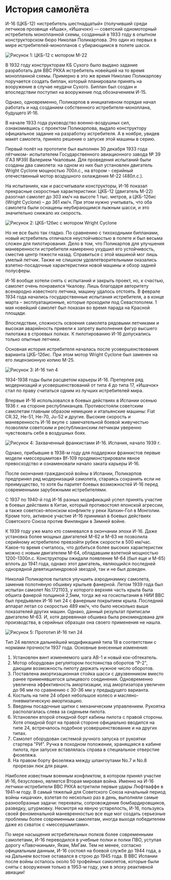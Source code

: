 # История самолёта

И-16 (ЦКБ-12) «истребитель шестнадцатый» (получивший среди
летчиков прозвище «Ишак», «Ишачок») — советский одномоторный
истребитель монопланной схемы, созданный в 1933 году в опытном
конструкторском бюро Николая Поликарпова. Это один из первых в мире
истребителей-монопланов с убирающимся в полете шасси.




![Рисунок 1: ЦКБ-12 с мотором М-22](img/img-008-001.jpg)

В 1932 году конструкторам КБ Сухого было выдано задание разработать для
ВВС РККА истребитель новейшей на то время монопланной схемы. Примерно в это
же время Николаю Поликарпову поручается создать биплан, который планировали
принять на вооружение в случае неудачи Сухого. Биплан был создан и
впоследствии поступил на вооружение под обозначением И-15.

Однако, одновременно, Поликарпов в инициативном порядке начал работать
и над созданием собственного истребителя-моноплана, будущего И-16.

В начале 1933 года руководство военно-воздушных сил, ознакомившись с
проектом Поликарпова, выдало конструктору официальное задание на разработку
истребителя. А в ноябре, увидев макет самолета, приняло решение о запуске этой
машины в серию.

Первый полёт на прототипе был выполнен 30 декабря 1933 года лётчиком-
испытателем Государственного авиационного завода № 39 (ГАЗ №39) Валерием
Чкаловым. Для проведения испытаний были созданы два самолета: на одном из
них был установлен двигатель Wright Cyclone мощностью 700л.с., на втором -
серийный отечественный мотор воздушного охлаждения М-22 (480л.с.).

На испытаниях, как и рассчитывали конструкторы, И-16 показал прекрасные
скоростные характеристики: ЦКБ-12 (двигатель М-22) разогнал самолет до 303 км/ч
на высоте 1 тыс. метров, а ЦКБ-12бис (Wright Cyclone) – до 361 км/ч. При этом нужно
учитывать, что оба самолета были оснащены неубирающимся лыжным шасси, и
это значительно снижало их скорость.


![                  Рисунок 2: ЦКБ-12бис с мотором Wright Cyclone](img/img-009-002.jpg)


Но не все было так гладко. По сравнению с тихоходными бипланами, новый
истребитель отличался неустойчивостью в полете и был весьма сложен для
пилотирования. Дело в том, что Поликарпов для улучшения маневренности
истребителя намеренно ухудшил его устойчивость, сместив центр тяжести назад.
Справиться с этой машиной мог лишь умелый летчик. Также не слишком
удовлетворительными оказались взлетно-посадочные характеристики новой
машины и обзор задней полусферы.

И-16 вообще хотели снять с испытаний и закрыть проект, но, к счастью,
самолет очень понравился Чкалову. Лишь благодаря авторитету всенародно
известного летчика, машину удалось отстоять. В феврале 1934 года начались
государственные испытания истребителя, а в конце марта – эксплуатационные,
которые проходили под Севастополем. 1 мая новейший самолет был показан во
время парада на Красной площади.

Впоследствии, сложность освоения самолета рядовыми летчиками и высокая
аварийность привели к запрету выполнения фигур высшего пилотажа в строевых
полках. К пилотированию И-16 допускались только опытные летчики.

Основная история истребителя началась после усовершенствования
варианта ЦКБ-12бис. При этом мотор Wright Cyclone был заменен на его
лицензионную копию М-25.




![                             Рисунок 3: И-16 тип 4](img/img-010-003.jpg)

1934-1938 годы были расцветом карьеры И-16. Претерпев ряд модернизаций
и усовершенствований от типа 4 до типа 17, «Ишачок» стал по праву считаться
одним из лучших истребителей мира.

Впервые И-16 использовался в боевых действиях в Испании осенью 1936 г. на
стороне республиканцев. Противостояли советским самолетам главным образом
немецкие и итальянские машины: Fiat CR.32, He-51, He-70, Ju-52 и другие. Высокие
скорость и маневренность И-16 вкупе с замечательной боевой живучестью
позволяли советским и республиканским летчикам уверенно чувствовать себя в
воздушных боях.

![    Рисунок 4: Захваченный франкистами И-16. Испания, начало 1939 г.](img/img-011-004.jpg)

Однако, прибывшие в 1938-м году для поддержки франкистов первые модели
«мессершмитов»    Bf-109    продемонстрировали   явное   превосходство   и
ознаменовали начало заката карьеры И-16.

После окончания гражданской войны в Испании, Поликарпов предпринял ряд
модернизаций самолета, стараясь сохранить если не преимущество, то хотя бы
паритет боевых возможностей И-16 перед современными зарубежными
истребителями.

С 1937 по 1940-й год И-16 разных модификаций успел принять участие в
боевых действиях в Китае, который противостоял японской агрессии, а также
советско-японском конфликте у реки Халхин-Гол в Монголии. Кроме того, активное
участие И-16 принимал в боевых действиях Советского Союза против Финляндии в
Зимней войне.

К 1939 году уже мало кто сомневался в окончании эпохи И-16. Даже установка
более мощных двигателей М-62 и М-63 не позволила серийному истребителю
превзойти рубеж скорости в 500 км/час. Какое-то время считалось, что добиться
более высоких характеристик можно с новым двигателем М-64, обладавшим
взлетной мощностью 1200-1300л.с. Конструкторы ожидали появление М-64 (был
еще и М-65) вплоть до 1941 года, однако этот двигатель, являющийся последней
однорядной девятицилиндровой звездой, так и не был доведен.

Николай Поликарпов пытался улучшить аэродинамику самолета, заменив
полотняную обшивку крыльев фанерной. Летом 1939 года был испытан самолет
No.1721103, у которого верхняя часть крыла была обшита фанерой толщиной
2,5мм, тогда же на госиспытания в НИИ ВВС был предъявлен И-16 тип 24 с
фанерным покрытием крыла. Последний аппарат летал со скоростью 489 км/ч, что
было несколько выше показателей других машин. Однако, данный результат
приписали двигателю М-63. И, хотя деревянная обшивка была рекомендована для
производства, в серийных образцах она своего применения не нашла.




![                      Рисунок 5: Прототип И-16 тип 24](img/img-012-005.jpg)


Тип 24 являлся дальнейшей модификацией типа 18 в соответствии с нормами
прочности 1937 года. Основные внесенные изменения:

1. Установлен винт изменяемого шага АВ-1 и новый кок-обтекатель.
2. Мотор оборудован регулятором постоянства оборотов "Р-2", дающим
возможность пилоту держать нужное число оборотов.
3. Поставлена амортизационная стойка шасси с двузвенником вместо ранее
применявшегося      шлицевого    соединения.    Одновременно      увеличена
эффективность амортизации, ход амортизатора увеличен до 96 мм по сравнению
с 30-36 мм у предыдущего варианта.
4. Костыль на типе 24 обрел небольшое колесо и масляно-пневматическую
амортизацию.
5. Введены посадочные щитки с механическим управлением. Рукоятка
располагалась слева за сиденьем пилота.
6. Установлен второй откидной борт кабины пилота с правой стороны. Хотя
откидной борт на правой стороне официально вводился на типе 24, встречалось
подобное усовершенствование и на других типах.
7. Самолет оборудован системой ручного запуска от рукоятки стартера "РИ".
Ручка в походном положении, хранящаяся в кабине пилота, при запуске
вставлялась справа в специальное отверстие фюзеляжа.
8. На правом борту фюзеляжа между шпангоутами No.7 и No.8 прорезан люк
для рации.

Наиболее известным военным конфликтом, в котором принял участие И-16,
безусловно, является Вторая мировая война. Именно на И-16 летчики-истребители
ВВС РККА встретили первые удары Люфтваффе в 1941-м году. В самый тяжелый
для Советского Союза начальный период войны «ишачки», взлетая по несколько
раз в день, выполняли самые разнообразные задачи: перехваты, сопровождение
бомбардировщиков, разведку, штурмовку. Несмотря на явную устарелость, И-16,
пользуясь своей феноменальной маневренностью все еще мог создать серьезные
проблемы более современным самолетам, иногда выходя победителем даже из
схваток с «мессершмитами».

По мере насыщения истребительных полков более современными
самолетами, И-16 переводился в учебные полки и полки ПВО, уступая дорогу
«Лавочкиным», Якам, МиГам. Тем не менее, согласно официальным данным, И-16
состоял на боевой службе до 1944 года, а на Дальнем востоке оставался в строю
до 1945 года. В ВВС Испании после войны осталось около 50 трофейных
самолетов, которые были сняты с вооружения только в 1953-м году, уже в эпоху
реактивной авиации!


